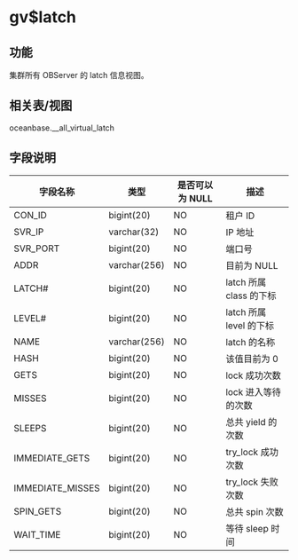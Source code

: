 gv$latch
=============================

功能
-----------

集群所有 OBServer 的 latch 信息视图。

相关表/视图
---------------

oceanbase.__all_virtual_latch

字段说明
-------------

|     **字段名称**     |    **类型**    | **是否可以为 NULL** |       **描述**       |
|------------------|--------------|----------------|--------------------|
| CON_ID           | bigint(20)   | NO             | 租户 ID              |
| SVR_IP           | varchar(32)  | NO             | IP 地址              |
| SVR_PORT         | bigint(20)   | NO             | 端口号                |
| ADDR             | varchar(256) | NO             | 目前为 NULL           |
| LATCH#           | bigint(20)   | NO             | latch 所属 class 的下标 |
| LEVEL#           | bigint(20)   | NO             | latch 所属 level 的下标 |
| NAME             | varchar(256) | NO             | latch 的名称          |
| HASH             | bigint(20)   | NO             | 该值目前为 0            |
| GETS             | bigint(20)   | NO             | lock 成功次数          |
| MISSES           | bigint(20)   | NO             | lock 进入等待的次数       |
| SLEEPS           | bigint(20)   | NO             | 总共 yield 的次数       |
| IMMEDIATE_GETS   | bigint(20)   | NO             | try_lock 成功次数      |
| IMMEDIATE_MISSES | bigint(20)   | NO             | try_lock 失败次数      |
| SPIN_GETS        | bigint(20)   | NO             | 总共 spin 次数         |
| WAIT_TIME        | bigint(20)   | NO             | 等待 sleep 时间        |
